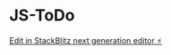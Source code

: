 # JS-ToDo

[Edit in StackBlitz next generation editor ⚡️](https://stackblitz.com/~/github.com/Dev-K14/JS-ToDo)